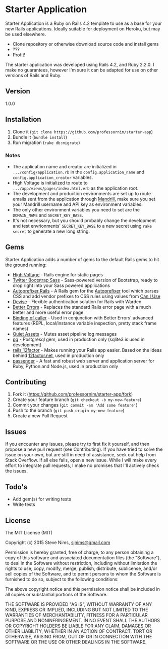 # Starter Application

Starter Application is a Ruby on Rails 4.2 template to use as a base for your new Rails applications. Ideally suitable for deployment on Heroku, but may be used elsewhere.

  - Clone repository or otherwise download source code and install gems
  - ???
  - Profit!

The starter application was developed using Rails 4.2, and Ruby 2.2.0. I make no guarantees, however I'm sure it can be adapted for use on other versions of Rails and Ruby.

## Version

1.0.0

## Installation

1. Clone it (`git clone https://github.com/professornim/starter-app`)
2. Bundle it (`bundle install`)
3. Run migration (`rake db:migrate`)

### Notes

- The application name and creator are initialized in `.../config/application.rb` in the `config.application_name` and `config.application_creator` variables.
- High Voltage is initialized to route to `.../app/views/pages/index.html.erb` as the application root.
- The development and production environments are set up to route emails sent from the application through [Mandrill](https://mandrill.com/), make sure you set your Mandrill username and API key as environment variables.
- The only other environment variables you need to set are the `DOMAIN_NAME` and `SECRET_KEY_BASE`.
- It's not necessary, but you should probably change the development and test envrionments' `SECRET_KEY_BASE` to a new secret using `rake secret` to generate a new long string.

## Gems

Starter Application adds a number of gems to the default Rails gems to hit the ground running:

* [High Voltage](https://github.com/thoughtbot/high_voltage) - Rails engine for static pages
* [Twitter Bootstrap Sass](https://github.com/twbs/bootstrap-sass) - Sass-powered version of Bootstrap, ready to drop right into your Sass powered applications
* [Autoprefixer Rails](https://github.com/ai/autoprefixer-rails) - A Rails gem for the [Autoprefixer](https://github.com/postcss/autoprefixer) tool which parses CSS and add vendor prefixes to CSS rules using values from [Can I Use](http://caniuse.com/)
* [Devise](https://github.com/plataformatec/devise) - Flexible authentication solution for Rails with Warden
* [Better Errors](https://github.com/charliesome/better_errors) - Replaces the standard Rails error page with a much better and more useful error page
* [Binding of caller](https://github.com/banister/binding_of_caller) - Used in conjunction with Better Errors' advanced features (REPL, local/instance variable inspection, pretty stack frame names)
* [Quiet Assets](https://github.com/evrone/quiet_assets) - Mutes asset pipeline log messages
* [pg](https://bitbucket.org/ged/ruby-pg/wiki/Home) - Postgresql gem, used in production only (sqlite3 is used in development)
* [rails_12factor](https://github.com/heroku/rails_12factor) - Makes running your Rails app easier. Based on the ideas behind [12factor.net](http://12factor.net), used in production only
* [passenger](https://github.com/phusion/passenger) - A fast and robust web server and application server for Ruby, Python and Node.js, used in production only

## Contributing

1. Fork it (https://github.com/professornim/starter-app/fork)
2. Create your feature branch (`git checkout -b my-new-feature`)
3. Commit your changes (`git commit -am 'Add some feature'`)
4. Push to the branch (`git push origin my-new-feature`)
5. Create a new Pull Request

## Issues

If you encounter any issues, please try to first fix it yourself, and then propose a new pull request (see Contributing). If you have tried to solve the issue on your own, but are still in need of assistance, seek out help from Stack Overflow. If all else fails, open a new issue. While I will make every effort to integrate pull requests, I make no promises that I'll actively check the issues.

## Todo's

 - Add gem(s) for writing tests
 - Write tests

## License

The MIT License (MIT)

Copyright (c) 2015 Steve Nims, sjnims@gmail.com

Permission is hereby granted, free of charge, to any person obtaining a copy
of this software and associated documentation files (the "Software"), to deal
in the Software without restriction, including without limitation the rights
to use, copy, modify, merge, publish, distribute, sublicense, and/or sell
copies of the Software, and to permit persons to whom the Software is
furnished to do so, subject to the following conditions:

The above copyright notice and this permission notice shall be included in all
copies or substantial portions of the Software.

THE SOFTWARE IS PROVIDED "AS IS", WITHOUT WARRANTY OF ANY KIND, EXPRESS OR
IMPLIED, INCLUDING BUT NOT LIMITED TO THE WARRANTIES OF MERCHANTABILITY,
FITNESS FOR A PARTICULAR PURPOSE AND NONINFRINGEMENT. IN NO EVENT SHALL THE
AUTHORS OR COPYRIGHT HOLDERS BE LIABLE FOR ANY CLAIM, DAMAGES OR OTHER
LIABILITY, WHETHER IN AN ACTION OF CONTRACT, TORT OR OTHERWISE, ARISING FROM,
OUT OF OR IN CONNECTION WITH THE SOFTWARE OR THE USE OR OTHER DEALINGS IN THE
SOFTWARE.